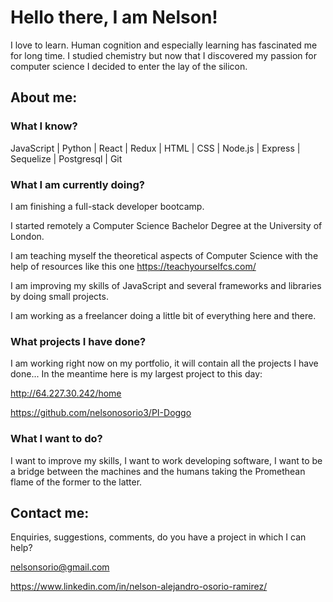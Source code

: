 # Hello there, I am Nelson!
I love to learn. Human cognition and especially learning has fascinated me for long time. I studied chemistry but now that I discovered my passion for computer science I decided to enter the lay of the silicon.


## About me:
### What I know?
  JavaScript |
  Python |
  React |
  Redux |
  HTML |
  CSS |
  Node.js |
  Express |
  Sequelize |
  Postgresql |
  Git
  
### What I am currently doing?
  I am finishing a full-stack developer bootcamp.
  
  I started remotely a Computer Science Bachelor Degree at the University of London.
  
  I am teaching myself the theoretical aspects of Computer Science with the help of resources like this one https://teachyourselfcs.com/
  
  I am improving my skills of JavaScript and several frameworks and libraries by doing small projects. 
  
  I am working as a freelancer doing a little bit of everything here and there. 
 ### What projects I have done?
  
  I am working right now on my portfolio, it will contain all the projects I have done... In the meantime here is my largest project to this day:
    
   http://64.227.30.242/home 
    
   https://github.com/nelsonosorio3/PI-Doggo
 ### What I want to do?
  I want to improve my skills, I want to work developing software, I want to be a bridge between the machines and the humans taking the Promethean flame of the former to the latter.
  
  ## Contact me:
Enquiries, suggestions, comments, do you have a project in which I can help?
  
  nelsonsorio@gmail.com
  
  https://www.linkedin.com/in/nelson-alejandro-osorio-ramirez/
  

